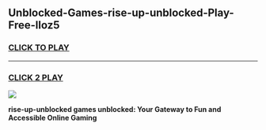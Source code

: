
## Unblocked-Games-rise-up-unblocked-Play-Free-lloz5
<h3>
<a href="https://premium76.site?title=rise-up-unblocked&ref=10A">CLICK TO PLAY</a></h3>
<hr>

<h3>
<a href="https://premium76.site?title=rise-up-unblocked&ref=10A">CLICK 2 PLAY</a>
  
</h3>

<a href="https://premium76.site?title=rise-up-unblocked&ref=10A"><img src="https://clearcache.store/games.png"></a>


**rise-up-unblocked games unblocked: Your Gateway to Fun and Accessible Online Gaming**
